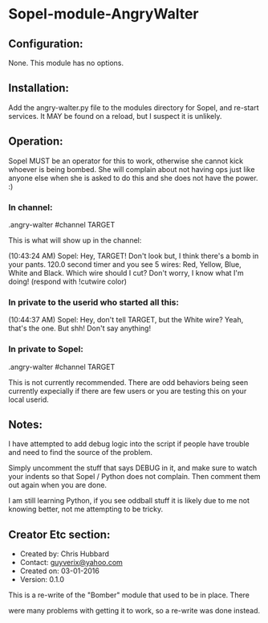 # Sopel-module-AngryWalter
## Configuration:
None.  This module has no options.

## Installation:
Add the angry-walter.py file to the modules directory for Sopel, and re-start services.  It MAY be found on a reload, but I suspect it is unlikely.


## Operation:
Sopel MUST be an operator for this to work, otherwise she cannot kick whoever is being bombed.  She will complain about not having ops just like anyone else when she is asked to do this and she does not have the power. :)


### In channel:
.angry-walter #channel TARGET

This is what will show up in the channel:

(10:43:24 AM) Sopel: Hey, TARGET! Don't look but, I think there's a bomb in your pants. 
120.0 second timer and you see 5 wires: Red, Yellow, Blue, White and Black. 
Which wire should I cut? Don't worry, I know what I'm doing! (respond with !cutwire color)

### In private to the userid who started all this:

(10:44:37 AM) Sopel: Hey, don't tell TARGET, but the White wire? Yeah, that's the one.  But shh! Don't say anything!


### In private to Sopel:
.angry-walter #channel TARGET

This is not currently recommended.  There are odd behaviors being seen currently expecially if there are few users
or you are testing this on your local userid.


## Notes:
I have attempted to add debug logic into the script if people
have trouble and need to find the source of the problem. 


Simply uncomment the stuff that says DEBUG in it, and make sure
to watch your indents so that Sopel / Python does not complain.
Then comment them out again when you are done.


I am still learning Python, if you see oddball stuff it is likely due 
to me not knowing better, not me attempting to be tricky.


## Creator Etc section:
* Created by: Chris Hubbard
* Contact: guyverix@yahoo.com
* Created on: 03-01-2016
* Version: 0.1.0

This is a re-write of the "Bomber" module that used to be in place.  There 

were many problems with getting it to work, so a re-write was done instead.

